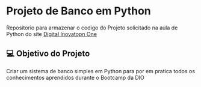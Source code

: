 # Projeto de Banco em Python

Repositorio para armazenar o codigo do Projeto solicitado na aula de Python do site
[Digital Inovatopn One](https://web.dio.me/play)

## 💻 Objetivo do Projeto

Criar um sistema de banco simples em Python para por em pratica todos os conhecimentos aprendidos durante o Bootcamp da DIO
